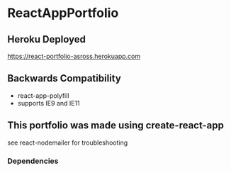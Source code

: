 # ReactAppPortfolio

## Heroku Deployed
https://react-portfolio-asross.herokuapp.com

## Backwards Compatibility
- react-app-polyfill
- supports IE9 and IE11

## This portfolio was made using create-react-app
see react-nodemailer for troubleshooting

### Dependencies